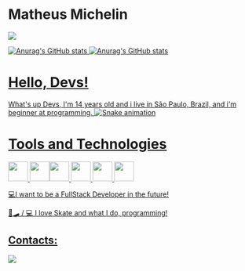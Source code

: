 # Matheus Michelin
<a href="https://instagram.com/michelin_sk8" target="_blank"><img loading="lazy" src="https://img.shields.io/badge/-Instagram-%23E4405F?style=for-the-badge&logo=instagram&logoColor=white" target="_blank">

![Anurag's GitHub stats](https://github-readme-stats.vercel.app/api?username=Matheusondev&show_icons=true&theme=radical)
![Anurag's GitHub stats](https://github-readme-stats.vercel.app/api?username=Matheusondev&show_icons=true&theme=radical)
# Hello, Devs!
What's up Devs, I'm 14 years old and i live in São Paulo, Brazil, and i'm beginner at programming.
![Snake animation](https://github.com/Matheusondev/Matheusondev/blob/output/github-contribution-grid-snake.svg)


# Tools and Technologies
<img loading="lazy" src="https://cdn.jsdelivr.net/gh/devicons/devicon/icons/git/git-original.svg" width="40" height="40"/> <img loading="lazy" img src="https://cdn.jsdelivr.net/gh/devicons/devicon@latest/icons/github/github-original.svg" width="40" height="40"/><img loading="lazy" img src="https://cdn.jsdelivr.net/gh/devicons/devicon@latest/icons/vscode/vscode-original.svg" width="40" height="40"/>      <img loading="lazy" src="https://cdn.jsdelivr.net/gh/devicons/devicon@latest/icons/javascript/javascript-original.svg" width="40" height="40"/> <img src="https://cdn.jsdelivr.net/gh/devicons/devicon@latest/icons/html5/html5-original.svg" width="40" height="40"/> 
            <img src="https://cdn.jsdelivr.net/gh/devicons/devicon@latest/icons/css3/css3-plain.svg" width="40" height="40" />


💻I want to be a FullStack Developer in the future!

  🤫🛹 / 💻 I love Skate and what I do, programming!
   ## Contacts:
<div>

<a href = "mailto:matheusmichelin890@proton.me"><img loading="lazy" src="https://img.shields.io/badge/Gmail-D14836?style=for-the-badge&logo=gmail&logoColor=white" target="_blank"></a>
</div>                

